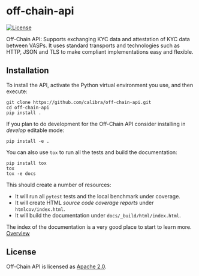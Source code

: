 # off-chain-api
[![License](https://img.shields.io/badge/license-Apache-green.svg)](LICENSE)

Off-Chain API: Supports exchanging KYC data and attestation of KYC data between VASPs.
It uses standard transports and technologies such as HTTP, JSON and TLS to make
compliant implementations easy and flexible.

## Installation

To install the API, activate the Python virtual environment you use, and then execute:

    git clone https://github.com/calibra/off-chain-api.git
    cd off-chain-api
    pip install .

If you plan to do development for the Off-Chain API consider installing in _develop_ editable mode:

    pip install -e .

You can also use `tox` to run all the tests and build the documentation:

    pip install tox
    tox
    tox -e docs

This should create a number of resources:

* It will run all `pytest` tests and the local benchmark under coverage.
* It will create HTML *source code coverage reports* under `htmlcov/index.html`.
* It will build the documentation under `docs/_build/html/index.html`.

The index of the documentation is a very good place to start to learn more. [Overview](specs/off_chain_protocol.md)

## License

Off-Chain API is licensed as [Apache 2.0](https://github.com/novifinancial/off-chain-api/blob/master/LICENSE).